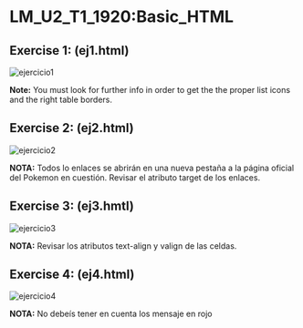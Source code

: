 # LM_U2_T1_1920:Basic_HTML

Exercise 1: (ej1.html)
------------
![ejercicio1](imgEjercicios/ej1.png)

**Note:** You must look for further info in order to get the the proper list icons and the right table borders.

Exercise 2: (ej2.html)
------------
![ejercicio2](imgEjercicios/ej2.png)

**NOTA:** Todos lo enlaces se abrirán en una nueva pestaña a la página oficial del Pokemon en cuestión. Revisar el atributo target de los enlaces.

Exercise 3: (ej3.hmtl)
------------
![ejercicio3](imgEjercicios/ej3.png)

**NOTA:** Revisar los atributos text-align y valign de las celdas.

Exercise 4: (ej4.html)
------------
![ejercicio4](imgEjercicios/ej4.png)

**NOTA:** No debeís tener en cuenta los mensaje en rojo